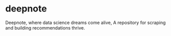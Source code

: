 # deepnote
Deepnote, where data science dreams come alive, A repository for scraping and building recommendations thrive.
